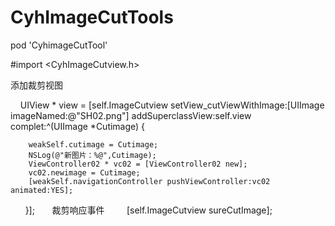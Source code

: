 # CyhImageCutTools
pod 'CyhimageCutTool'

#import <CyhImageCutview.h>

添加裁剪视图

      UIView * view = [self.ImageCutview setView_cutViewWithImage:[UIImage imageNamed:@"SH02.png"] addSuperclassView:self.view
      complet:^(UIImage *Cutimage) {
        
        weakSelf.cutimage = Cutimage;
        NSLog(@"新图片：%@",Cutimage);
        ViewController02 * vc02 = [ViewController02 new];
        vc02.newimage = Cutimage;
        [weakSelf.navigationController pushViewController:vc02 animated:YES];
        
       }];
      
裁剪响应事件
   
       [self.ImageCutview sureCutImage];
       
